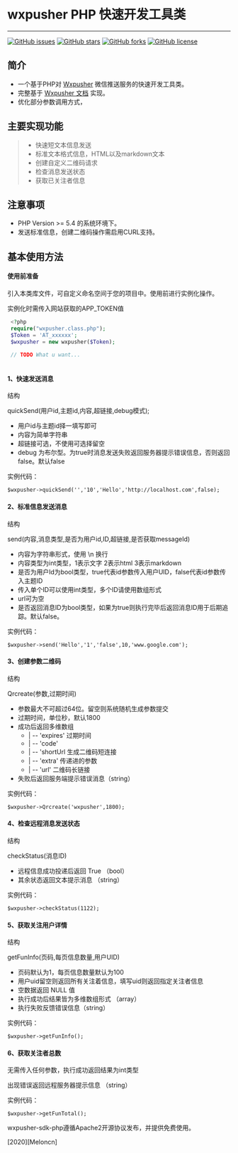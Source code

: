 # wxpusher PHP 快速开发工具类
------
[![GitHub issues](https://img.shields.io/github/issues/wxpusher/wxpusher-sdk-php)](https://github.com/wxpusher/wxpusher-sdk-php/issues)
[![GitHub stars](https://img.shields.io/github/stars/meloncn/wxpusher-sdk-php)](https://github.com/meloncn/wxpusher-sdk-php/stargazers)
[![GitHub forks](https://img.shields.io/github/forks/wxpusher/wxpusher-sdk-php)](https://github.com/wxpusher/wxpusher-sdk-php/network)
[![GitHub license](https://img.shields.io/github/license/wxpusher/wxpusher-sdk-php)](https://github.com/wxpusher/wxpusher-sdk-php/blob/master/LICENSE)

## 简介

* 一个基于PHP对 [Wxpusher](http://wxpusher.zjiecode.com) 微信推送服务的快速开发工具类。
* 完整基于 [Wxpusher 文档](http://wxpusher.zjiecode.com/docs/) 实现。
* 优化部分参数调用方式，

## 主要实现功能

> * 快速短文本信息发送
> * 标准文本格式信息，HTML以及markdown文本
> * 创建自定义二维码请求
> * 检查消息发送状态
> * 获取已关注者信息

## 注意事项
*  PHP Version >= 5.4 的系统环境下。
* 发送标准信息，创建二维码操作需启用CURL支持。

## 基本使用方法

#### 使用前准备
引入本类库文件，可自定义命名空间于您的项目中。使用前进行实例化操作。

实例化时需传入网站获取的APP_TOKEN值
```php
 <?php
 require("wxpusher.class.php");
 $Token = 'AT_xxxxxx';
 $wxpusher = new wxpusher($Token);
 
 // TODO What u want...
 
```
#### 1、快速发送消息
结构

quickSend(用户id,主题id,内容,超链接,debug模式);

* 用户id与主题id择一填写即可
* 内容为简单字符串
* 超链接可选，不使用可选择留空
* debug 为布尔型。为true时消息发送失败返回服务器提示错误信息，否则返回false。默认false

实例代码：
```
$wxpusher->quickSend('','10','Hello','http://localhost.com',false);
```


#### 2、标准信息发送消息
结构

 send(内容,消息类型,是否为用户id,ID,超链接,是否获取messageId)
 
 * 内容为字符串形式，使用 \n 换行
 * 内容类型为int类型，1表示文字 2表示html 3表示markdown
 * 是否为用户Id为bool类型，true代表id参数传入用户UID，false代表id参数传入主题ID
 * 传入单个ID可以使用int类型，多个ID请使用数组形式
 * url可为空
 * 是否返回消息ID为bool类型，如果为true则执行完毕后返回消息ID用于后期追踪。默认false。
 
 实例代码：
 
 ```
 $wxpusher->send('Hello','1','false',10,'www.google.com');
 ```

#### 3、创建参数二维码
结构

Qrcreate(参数,过期时间)

* 参数最大不可超过64位。留空则系统随机生成参数提交
* 过期时间，单位秒，默认1800
* 成功后返回多维数组
     *   | -- 'expires' 过期时间
     *  | -- 'code'     
     *  | -- 'shortUrl 生成二维码短连接
     *  | -- 'extra'   传递进的参数
     *  | -- 'url'     二维码长链接
* 失败后返回服务端提示错误消息（string）

实例代码：

```
$wxpusher->Qrcreate('wxpusher',1800);
```


#### 4、检查远程消息发送状态
结构

checkStatus(消息ID)

* 远程信息成功投递后返回 True （bool）
* 其余状态返回文本提示消息 （string）

实例代码：

```
$wxpusher->checkStatus(1122);
```

#### 5、获取关注用户详情
结构

getFunInfo(页码,每页信息数量,用户UID)

* 页码默认为1，每页信息数量默认为100
* 用户uid留空则返回所有关注着信息，填写uid则返回指定关注者信息
* 空数据返回 NULL 值
* 执行成功后结果皆为多维数组形式 （array）
* 执行失败反馈错误信息（string）

实例代码：
```
$wxpusher->getFunInfo();
```

#### 6、获取关注者总数

无需传入任何参数，执行成功返回结果为int类型

出现错误返回远程服务器提示信息 （string）

实例代码：
```
$wxpusher->getFunTotal();
```


wxpusher-sdk-php遵循Apache2开源协议发布，并提供免费使用。

[2020][Meloncn]



